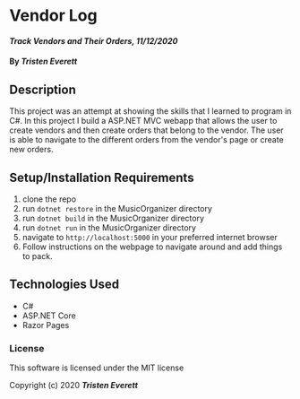 # Vendor Log

#### _Track Vendors and Their Orders, 11/12/2020_

#### By _**Tristen Everett**_

## Description

This project was an attempt at showing the skills that I learned to program in C#. In this project I build a ASP.NET MVC webapp that allows the user to create vendors and then create orders that belong to the vendor. The user is able to navigate to the different orders from the vendor's page or create new orders.

## Setup/Installation Requirements

1. clone the repo
2. run `dotnet restore` in the MusicOrganizer directory
3. run `dotnet build` in the MusicOrganizer directory
4. run `dotnet run` in the MusicOrganizer directory
5. navigate to `http://localhost:5000` in your preferred internet browser
6. Follow instructions on the webpage to navigate around and add things to pack.

## Technologies Used

* C#
* ASP.NET Core
* Razor Pages

### License

This software is licensed under the MIT license

Copyright (c) 2020 **_Tristen Everett_**